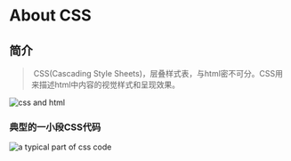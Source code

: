 # About CSS

## 简介

> ​	CSS(Cascading Style Sheets)，层叠样式表，与html密不可分。CSS用来描述html中内容的视觉样式和呈现效果。

![css and html](https://picgo-1301260628.cos.ap-guangzhou.myqcloud.com/image-20240803155102268.png)

### 典型的一小段CSS代码

![a typical part of css code](https://picgo-1301260628.cos.ap-guangzhou.myqcloud.com/image-20240803155549400.png)